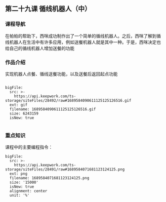 

## 第二十九课 循线机器人（中）
### 课程导航

在帕帕的帮助下，西咪成功制作出了一个简单的循线机器人。之后，西咪了解到循线机器人在生活中有许多应用，例如送餐机器人就是其中一种。于是，西咪决定也给自己的循线机器人增加送餐的功能



### 作品介绍

实现机器人点餐、循线送餐功能，以及送餐后返回起点功能



 
```@BigFile

bigFile:
  src: >-
    https://api.keepwork.com/ts-storage/siteFiles/28492/raw#1689584090611125125126516.gif
  ext: gif
  filename: 1689584090611125125126516.gif
  size: 6243159
  isNew: true
          
```

 
 
 

### 重点知识
课程中的主要编程指令：
 
 
 
```@BigFile
bigFile:
  src: >-
    https://api.keepwork.com/ts-storage/siteFiles/28491/raw#1689584071681123124125.png
  ext: png
  filename: 1689584071681123124125.png
  size: '15000'
  isNew: true
  alignment: center
  unit: '%'

```